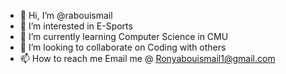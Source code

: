 - 👋 Hi, I’m @rabouismail
- 👀 I’m interested in E-Sports
- 🌱 I’m currently learning Computer Science in CMU
- 💞️ I’m looking to collaborate on Coding with others
- 📫 How to reach me Email me @ Ronyabouismail1@gmail.com

<!---
rabouismail/rabouismail is a ✨ special ✨ repository because its `README.md` (this file) appears on your GitHub profile.
You can click the Preview link to take a look at your changes.
--->
